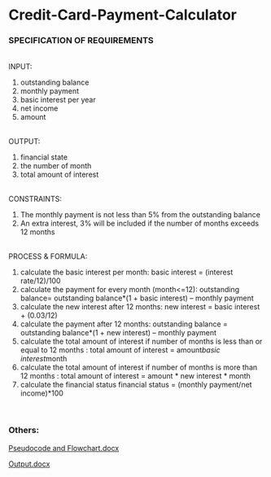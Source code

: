 # Credit-Card-Payment-Calculator

### SPECIFICATION OF REQUIREMENTS
<br>INPUT: 
1. outstanding balance
2. monthly payment
3. basic interest per year
4. net income
5. amount

<br>OUTPUT: 
1.	financial state
2.	the number of month
3.	total amount of interest

<br>CONSTRAINTS:
1.	The monthly payment is not less than 5% from the outstanding balance
2.	An extra interest, 3% will be included if the number of months exceeds 12 months

<br>PROCESS & FORMULA:
1.	calculate the basic interest per month: 
basic interest = (interest rate/12)/100
2.	calculate the payment for every month (month<=12): 
outstanding balance= outstanding balance*(1 + basic interest) – monthly payment 
3.	calculate the new interest after 12 months:
new interest = basic interest + (0.03/12)
4.	calculate the payment after 12 months:
outstanding balance = outstanding balance*(1 + new interest) – monthly payment
5.	calculate the total amount of interest if number of months is less than or equal to 12 months :
total amount of interest = amount*basic interest*month
6.	calculate the total amount of interest if number of months is more than 12 months :
total amount of interest = amount * new interest * month
7.	calculate the financial status 
financial status = (monthly payment/net income)*100
<br>

### Others:

[Pseudocode and Flowchart.docx](https://github.com/ssakinah/Credit-Card-Payment-Calculator/files/7750642/Pseudocode.and.Flowchart.docx)

[Output.docx](https://github.com/ssakinah/Credit-Card-Payment-Calculator/files/7750650/Output.docx)
